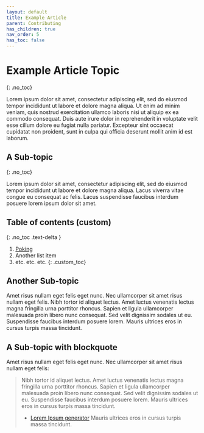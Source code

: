 ```yaml
---
layout: default
title: Example Article
parent: Contributing
has_children: true
nav_order: 5
has_toc: false
---
```

# Example Article Topic
{: .no_toc}

Lorem ipsum dolor sit amet, consectetur adipiscing elit, sed do eiusmod tempor incididunt ut labore et dolore magna aliqua. Ut enim ad minim veniam, quis nostrud exercitation ullamco laboris nisi ut aliquip ex ea commodo consequat. Duis aute irure dolor in reprehenderit in voluptate velit esse cillum dolore eu fugiat nulla pariatur. Excepteur sint occaecat cupidatat non proident, sunt in culpa qui officia deserunt mollit anim id est laborum.

## A Sub-topic
{: .no_toc}

Lorem ipsum dolor sit amet, consectetur adipiscing elit, sed do eiusmod tempor incididunt ut labore et dolore magna aliqua. Lacus viverra vitae congue eu consequat ac felis. Lacus suspendisse faucibus interdum posuere lorem ipsum dolor sit amet.

## Table of contents (custom)
{: .no_toc .text-delta }
1. [Poking](https://epitaph.dev/docs/Tools/Assembly/Poking/)
2. Another list item
3. etc. etc. etc.
{: .custom_toc}

## Another Sub-topic

Amet risus nullam eget felis eget nunc. Nec ullamcorper sit amet risus nullam eget felis. Nibh tortor id aliquet lectus. Amet luctus venenatis lectus magna fringilla urna porttitor rhoncus. Sapien et ligula ullamcorper malesuada proin libero nunc consequat. Sed velit dignissim sodales ut eu. Suspendisse faucibus interdum posuere lorem. Mauris ultrices eros in cursus turpis massa tincidunt.

## A Sub-topic with blockquote

Amet risus nullam eget felis eget nunc. Nec ullamcorper sit amet risus nullam eget felis:
> Nibh tortor id aliquet lectus. Amet luctus venenatis lectus magna fringilla urna porttitor rhoncus. Sapien et ligula ullamcorper malesuada proin libero nunc consequat. Sed velit dignissim sodales ut eu. Suspendisse faucibus interdum posuere lorem. Mauris ultrices eros in cursus turpis massa tincidunt.
> - [Lorem Ipsum generator](loremipsum.io)
Mauris ultrices eros in cursus turpis massa tincidunt.
